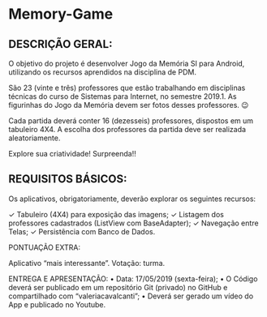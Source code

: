 # Memory-Game

## DESCRIÇÃO GERAL:

O objetivo do projeto é desenvolver Jogo da Memória SI para Android, utilizando os recursos aprendidos na
disciplina de PDM.

São 23 (vinte e três) professores que estão trabalhando em disciplinas técnicas do curso de Sistemas para
Internet, no semestre 2019.1. As figurinhas do Jogo da Memória devem ser fotos desses professores. 😉

Cada partida deverá conter 16 (dezesseis) professores, dispostos em um tabuleiro 4X4. A escolha dos
professores da partida deve ser realizada aleatoriamente.

Explore sua criatividade! Surpreenda!!

## REQUISITOS BÁSICOS:

Os aplicativos, obrigatoriamente, deverão explorar os seguintes recursos:

✓ Tabuleiro (4X4) para exposição das imagens;
✓ Listagem dos professores cadastrados (ListView com BaseAdapter);
✓ Navegação entre Telas;
✓ Persistência com Banco de Dados.

PONTUAÇÃO EXTRA:

Aplicativo “mais interessante”. Votação: turma.

ENTREGA E APRESENTAÇÃO:
• Data: 17/05/2019 (sexta-feira);
• O Código deverá ser publicado em um repositório Git (privado) no GitHub e compartilhado com
“valeriacavalcanti”;
• Deverá ser gerado um vídeo do App e publicado no Youtube.
